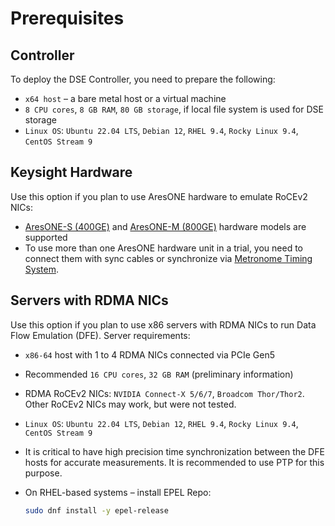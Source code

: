 # Prerequisites

## Controller

To deploy the DSE Controller, you need to prepare the following:

* `x64 host` – a bare metal host or a virtual machine
* `8 CPU cores`, `8 GB RAM`, `80 GB storage`, if local file system is used for DSE storage
* `Linux OS`: `Ubuntu 22.04 LTS`, `Debian 12`, `RHEL 9.4`, `Rocky Linux 9.4`, `CentOS Stream 9`

## Keysight Hardware

Use this option if you plan to use AresONE hardware to emulate RoCEv2 NICs:

* [AresONE-S (400GE)][aresone_s_product_page] and [AresONE-M (800GE)][aresone_m_product_page] hardware models are supported
* To use more than one AresONE hardware unit in a trial, you need to connect them with sync cables or synchronize via [Metronome Timing System][metronome_product_page].

[aresone_s_product_page]: https://www.keysight.com/us/en/products/network-test/network-test-hardware/aresone-s-400ge.html
[aresone_m_product_page]: https://www.keysight.com/us/en/products/network-test/network-test-hardware/aresone-800ge.html
[metronome_product_page]: https://www.keysight.com/us/en/products/network-test/network-test-hardware/metronome-timing-system.html

## Servers with RDMA NICs

Use this option if you plan to use x86 servers with RDMA NICs to run Data Flow Emulation (DFE). Server requirements:

* `x86-64` host with 1 to 4 RDMA NICs connected via PCIe Gen5
* Recommended `16 CPU cores`, `32 GB RAM` (preliminary information) <!--TODO: add requirements for DFE with Keysight Software-->
* RDMA RoCEv2 NICs: `NVIDIA Connect-X 5/6/7`, `Broadcom Thor/Thor2`. Other RoCEv2 NICs may work, but were not tested.
* `Linux OS`: `Ubuntu 22.04 LTS`, `Debian 12`, `RHEL 9.4`, `Rocky Linux 9.4`, `CentOS Stream 9`
* It is critical to have high precision time synchronization between the DFE hosts for accurate measurements. It is recommended to use PTP for this purpose.
* On RHEL-based systems – install EPEL Repo:

    ```bash
    sudo dnf install -y epel-release
    ```

